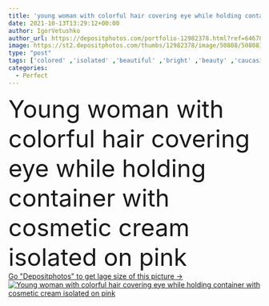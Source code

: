 ```yaml
---
title: 'young woman with colorful hair covering eye while holding container with cosmetic cream isolated on pink'
date: 2021-10-13T13:29:12+00:00
author: IgorVetushko
author_url: https://depositphotos.com/portfolio-12982378.html?ref=64678756
image: https://st2.depositphotos.com/thumbs/12982378/image/50808/508081966/api_thumb_450.jpg?forcejpeg=true
type: "post"
tags: ['colored' ,'isolated' ,'beautiful' ,'bright' ,'beauty' ,'caucasian' ,'container' ,'cream' ,'face' ,'care' ,'generation' ,'skin' ,'pink' ,'pretty' ,'product' ,'hold' ,'woman' ,'cosmetic' ,'skincare' ,'body' ,'clean' ,'purity' ,'treatment' ,'hairstyle' ,'perfect' ,'attractive' ,'hipster' ,'one person' ,'closed eyes' ,'Studio Shot' ,'young adult' ,'dyed hair' ,'lip balm' ,'cover eye' ,'colorful hair' ,'generation z' ,'Gen Z' ]
categories: 
  - Perfect
---
```

<div aling="center">
            <font size="60"> Young woman with colorful hair covering eye while holding container with cosmetic cream isolated on pink</font>   
</div>
<div>
    <a href='https://depositphotos.com/508081966/stock-photo-young-woman-colorful-hair-covering.html?ref=64678756' target=_blank > Go "Depositphotos" to get lage size of this picture ->
        <img href='https://depositphotos.com/508081966/stock-photo-young-woman-colorful-hair-covering.html?ref=64678756' src='https://st2.depositphotos.com/12982378/50808/i/950/depositphotos_508081966-stock-photo-young-woman-colorful-hair-covering.jpg?forcejpeg=true' alt='Young woman with colorful hair covering eye while holding container with cosmetic cream isolated on pink' >
    </a>
</div>
